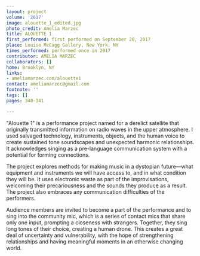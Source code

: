 ```yaml
---
layout: project
volume: '2017'
image: alouette_1_edited.jpg
photo_credit: Amelia Marzec
title: ALOUETTE 1
first_performed: first performed on September 20, 2017
place: Louise McCagg Gallery, New York, NY
times_performed: performed once in 2017
contributor: AMELIA MARZEC
collaborators: []
home: Brooklyn, NY
links:
- ameliamarzec.com/alouette1
contact: ameliamarzec@gmail.com
footnote: ''
tags: []
pages: 340-341

---
```


"Alouette 1" is a performance project named for a derelict satellite that originally transmitted information on radio waves in the upper atmosphere. I used salvaged technology, instruments, objects, and the human voice to create sustained tone soundscapes and unexpected harmonic relationships. It acknowledges singing as a pre-language communication system with a potential for forming connections.

The project explores methods for making music in a dystopian future—what equipment and instruments we will have access to, and in what condition they will be. It uses electronic waste as part of the improvisations, welcoming their precariousness and the sounds they produce as a result. The project also embraces any communication difficulties of the performers.

Audience members are invited to become a part of the performance and to sing into the community mic, which is a series of contact mics that share only one input, prompting a closeness with strangers. Together, they sing long tones of their choice, creating a human drone. This creates a great deal of uncertainty and vulnerability, with the hope of strengthening relationships and having meaningful moments in an otherwise changing world.
